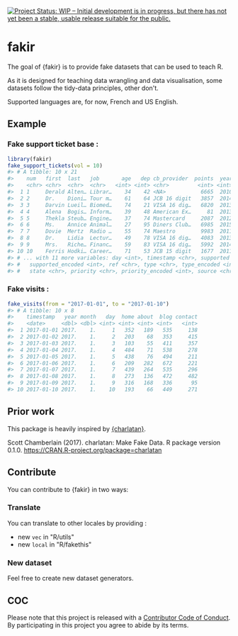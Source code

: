 
<!-- README.md is generated from README.Rmd. Please edit that file -->
[![Project Status: WIP – Initial development is in progress, but there has not yet been a stable, usable release suitable for the public.](http://www.repostatus.org/badges/latest/wip.svg)](http://www.repostatus.org/#wip)

fakir
=====

The goal of {fakir} is to provide fake datasets that can be used to teach R.

As it is designed for teaching data wrangling and data visualisation, some datasets follow the tidy-data principles, other don't.

Supported languages are, for now, French and US English.

Example
-------

### Fake support ticket base :

``` r
library(fakir)
fake_support_tickets(vol = 10)
#> # A tibble: 10 x 21
#>    num   first  last   job       age   dep cb_provider  points  year month
#>    <chr> <chr>  <chr>  <chr>   <int> <int> <chr>         <int> <int> <int>
#>  1 1     Derald Alten… Librar…    34    42 <NA>           6665  2010    11
#>  2 2     Dr.    Dioni… Tour m…    61    64 JCB 16 digit   3857  2014     6
#>  3 3     Darvin Lueil… Biomed…    74    21 VISA 16 dig…   6820  2013    11
#>  4 4     Alena  Bogis… Inform…    39    48 American Ex…     81  2013     4
#>  5 5     Thekla Steub… Engine…    37    74 Mastercard     2087  2012     9
#>  6 6     Ms.    Annice Animal…    27    95 Diners Club…   6985  2015     7
#>  7 7     Dovie  Mertz  Radio …    55    74 Maestro        9983  2011     9
#>  8 8     Dr.    Lidia  Lectur…    49    78 VISA 16 dig…   4083  2013     9
#>  9 9     Mrs.   Riche… Financ…    59    83 VISA 16 dig…   5992  2014     6
#> 10 10    Ferris Hodki… Career…    71    53 JCB 15 digit   1677  2011     6
#> # ... with 11 more variables: day <int>, timestamp <chr>, supported <chr>,
#> #   supported_encoded <int>, ref <chr>, type <chr>, type_encoded <int>,
#> #   state <chr>, priority <chr>, priority_encoded <int>, source <chr>
```

### Fake visits :

``` r
fake_visits(from = "2017-01-01", to = "2017-01-10")
#> # A tibble: 10 x 8
#>    timestamp   year month   day  home about  blog contact
#>    <date>     <dbl> <dbl> <int> <int> <int> <int>   <int>
#>  1 2017-01-01 2017.    1.     1   352   189   535     138
#>  2 2017-01-02 2017.    1.     2   203    68   353     415
#>  3 2017-01-03 2017.    1.     3   103    55   411     357
#>  4 2017-01-04 2017.    1.     4   484    71   538     278
#>  5 2017-01-05 2017.    1.     5   438    76   494     211
#>  6 2017-01-06 2017.    1.     6   209   282   672     221
#>  7 2017-01-07 2017.    1.     7   439   264   535     296
#>  8 2017-01-08 2017.    1.     8   273   136   472     482
#>  9 2017-01-09 2017.    1.     9   316   168   336      95
#> 10 2017-01-10 2017.    1.    10   193    66   449     271
```

Prior work
----------

This package is heavily inspired by [{charlatan}](https://github.com/ropensci/charlatan).

Scott Chamberlain (2017). charlatan: Make Fake Data. R package version 0.1.0. <https://CRAN.R-project.org/package=charlatan>

Contribute
----------

You can contribute to {fakir} in two ways:

### Translate

You can translate to other locales by providing :

-   new `vec` in "R/utils"
-   new `local` in "R/fakethis"

### New dataset

Feel free to create new dataset generators.

COC
---

Please note that this project is released with a [Contributor Code of Conduct](CODE_OF_CONDUCT.md). By participating in this project you agree to abide by its terms.
